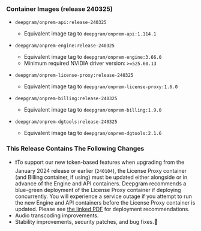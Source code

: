 ### Container Images (release 240325)

- `deepgram/onprem-api:release-240325`
  - Equivalent image tag to `deepgram/onprem-api:1.114.1`


- `deepgram/onprem-engine:release-240325`
  - Equivalent image tag to `deepgram/onprem-engine:3.66.0`
  - Minimum required NVIDIA driver version: `>=525.60.13`


- `deepgram/onprem-license-proxy:release-240325`
  - Equivalent image tag to `deepgram/onprem-license-proxy:1.6.0`


- `deepgram/onprem-billing:release-240325`
  - Equivalent image tag to `deepgram/onprem-billing:1.9.0`


- `deepgram/onprem-dgtools:release-240325`
  - Equivalent image tag to `deepgram/onprem-dgtools:2.1.6`



### This Release Contains The Following Changes

- ❗To support our new token-based features when upgrading from the January 2024 release or earlier (`240104`), the License Proxy container (and Billing container, if using) must be updated either alongside or in advance of the Engine and API containers. Deepgram recommends a blue-green deployment of the License Proxy container if deploying concurrently. You will experience a service outage if you attempt to run the new Engine and API containers before the License Proxy container is updated. Please see [the linked PDF](https://static.deepgram.com/examples/Deepgram-February-2024-onprem-release-240228.pdf) for deployment recommendations.
- Audio transcoding improvements.
- Stability improvements, security patches, and bug fixes.🐛

